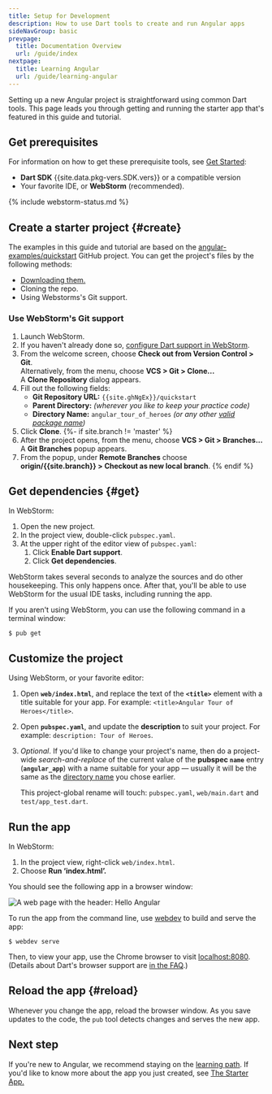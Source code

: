 ```yaml
---
title: Setup for Development
description: How to use Dart tools to create and run Angular apps
sideNavGroup: basic
prevpage:
  title: Documentation Overview
  url: /guide/index
nextpage:
  title: Learning Angular
  url: /guide/learning-angular
---
```

<a id="develop-locally"></a>
Setting up a new Angular project is straightforward using common Dart tools.
This page leads you through getting and running the starter app
that's featured in this guide and tutorial.

<a id="sdk"></a>
## Get prerequisites

For information on how to get these prerequisite tools,
see [Get Started](/guides/get-started):

- **Dart SDK** {{site.data.pkg-vers.SDK.vers}} or a compatible version
- Your favorite IDE, or **WebStorm** (recommended).

{% include webstorm-status.md %}

## Create a starter project  {#create}

The examples in this guide and tutorial are based on the
[angular-examples/quickstart]({{site.ghNgEx}}/quickstart/tree/{{site.branch}})
GitHub project.
You can get the project's files by the following methods:
* [Downloading them.]({{site.ghNgEx}}/quickstart/archive/{{site.branch}}.zip)
* Cloning the repo.
* Using Webstorms's Git support.

### Use WebStorm's Git support ###

1. Launch WebStorm.
1. If you haven't already done so,
   [configure Dart support in WebStorm](/tools/webstorm#configuring-dart-support).
1. From the welcome screen, choose **Check out from Version Control > Git**.<br>
   Alternatively, from the menu, choose **VCS > Git > Clone...**<br>
   A **Clone Repository** dialog appears.
1. Fill out the following fields:<a id="directory-name"></a>
   * **Git Repository URL:** `{{site.ghNgEx}}/quickstart`
   * **Parent Directory:** _(wherever you like to keep your practice code)_
   * **Directory Name:** `angular_tour_of_heroes` _(or any other
   [valid package name]({{site.dartlang}}/tools/pub/pubspec#name))_
1. Click **Clone**.
{%- if site.branch != 'master' %}
1. After the project opens, from the menu, choose **VCS > Git > Branches...**<br>
   A **Git Branches** popup appears.
1. From the popup, under **Remote Branches** choose<br>
   **origin/{{site.branch}} > Checkout as new local branch**.
{% endif %}

## Get dependencies  {#get}

In WebStorm:

1. Open the new project.
1. In the project view, double-click `pubspec.yaml`.
1. At the upper right of the editor view of `pubspec.yaml`:
   1. Click **Enable Dart support**.
   1. Click **Get dependencies**.

WebStorm takes several seconds to analyze the sources and
do other housekeeping. This only happens once.
After that, you'll be able to use WebStorm for the usual IDE tasks,
including running the app.

If you aren't using WebStorm,
you can use the following command in a terminal window:

```terminal
$ pub get
```

## Customize the project

Using WebStorm, or your favorite editor:

1. Open **`web/index.html`**, and replace the text of the **`<title>`** element
   with a title suitable for your app. For example: `<title>Angular Tour
   of Heroes</title>`.

1. Open **`pubspec.yaml`**, and update the **description** to suit your project.
   For example: `description: Tour of Heroes`.

1. _Optional_. If you'd like to change your project's name, then do a
   project-wide _search-and-replace_ of the current value of the **pubspec
   `name`** entry (**`angular_app`**) with a name suitable for your app
   &mdash; usually it will be the same as the [directory name](#directory-name)
   you chose earlier.

   This project-global rename will touch: `pubspec.yaml`, `web/main.dart` and
   `test/app_test.dart`.

<div><a id="running-the-app"></a></div>

## Run the app

In WebStorm:

1. In the project view, right-click `web/index.html`.
1. Choose **Run ‘index.html’.**

You should see the following app in a browser window:

![A web page with the header: Hello Angular](/guide/images/starter-app.png)

To run the app from the command line, use [webdev][] to build and serve the app:

```terminal
$ webdev serve
```

Then, to view your app, use the Chrome browser to visit
[localhost:8080](localhost:8080).
(Details about Dart's browser support are
[in the FAQ](/faq#q-what-browsers-do-you-support-as-javascript-compilation-targets).)

## Reload the app  {#reload}

Whenever you change the app, reload the browser window.
As you save updates to the code, the `pub` tool detects changes and
serves the new app.

## Next step

If you're new to Angular, we recommend staying on the [learning path](learning-angular).
If you'd like to know more about the app you just created, see
[The Starter App.](/tutorial/toh-pt0)

[webdev]: {{site.dartlang}}/tools/webdev
